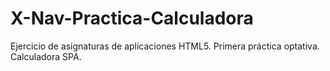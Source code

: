 # X-Nav-Practica-Calculadora
Ejercicio de asignaturas de aplicaciones HTML5. Primera práctica optativa. Calculadora SPA.
